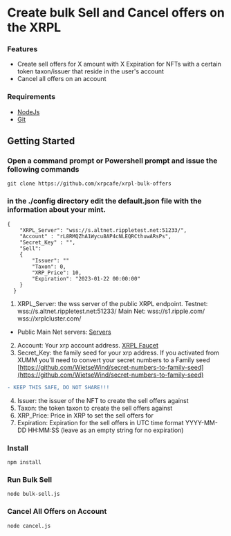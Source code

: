 # Create bulk Sell and Cancel offers on the XRPL

### Features
+ Create sell offers for X amount with X Expiration for NFTs with a certain token taxon/issuer that reside in the user's account
+ Cancel all offers on an account

### Requirements

+ [NodeJs](https://nodejs.org/en/)
+ [Git](https://git-scm.com/downloads)

## Getting Started

### Open a command prompt or Powershell prompt and issue the following commands

```
git clone https://github.com/xrpcafe/xrpl-bulk-offers
```

### in the ./config directory edit the default.json file with the information about your mint.
```
{
    "XRPL_Server": "wss://s.altnet.rippletest.net:51233/",
    "Account" : "rL8RMQZhA1Wycu8AP4cNLEQRCthuwARsPs",
    "Secret_Key" : "",
    "Sell":
    {
        "Issuer": ""
        "Taxon": 0,
        "XRP_Price": 10,
        "Expiration": "2023-01-22 00:00:00"
    }
  }
  ```
1. XRPL_Server: the wss server of the public XRPL endpoint. Testnet: wss://s.altnet.rippletest.net:51233/  Main Net: wss://s1.ripple.com/    wss://xrplcluster.com/
 - Public Main Net servers: [Servers](https://xrpl.org/public-servers.html)
2. Account: Your xrp account address. [XRPL Faucet](https://xrpl.org/xrp-testnet-faucet.html)
3. Secret_Key: the family seed for your xrp address. If you activated from XUMM you'll need to convert your secret numbers to a Family seed [https://github.com/WietseWind/secret-numbers-to-family-seed](https://github.com/WietseWind/secret-numbers-to-family-seed)
 ```diff
- KEEP THIS SAFE, DO NOT SHARE!!!
```
4. Issuer: the issuer of the NFT to create the sell offers against
5. Taxon: the token taxon to create the sell offers against
6. XRP_Price: Price in XRP to set the sell offers for
7. Expiration: Expiration for the sell offers in UTC time format YYYY-MM-DD HH:MM:SS (leave as an empty string for no expiration)

### Install
``` npm install ``` 

### Run Bulk Sell
``` node bulk-sell.js ``` 

### Cancel All Offers on Account
``` node cancel.js ``` 


